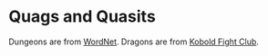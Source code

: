# Quags and Quasits

Dungeons are from [WordNet](https://wordnet.princeton.edu/).
Dragons are from [Kobold Fight Club](https://github.com/Asmor/5e-monsters).
